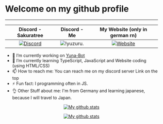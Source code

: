 # Welcome on my github profile

-------------------
| Discord - Sakuratree | Discord - Me | My Website (only in german rn) |
| :---: | :---: | :---: |
| [![Discord](https://img.shields.io/discord/932762898571358228?color=%236434eb&label=Sakuratree&logo=dISCORD&logoColor=white)](https://sakuratree.de/dc) | ![!yuzuru.](https://img.shields.io/badge/!yuzuru.%234112-Idle-yellow) |[ ![Website](https://img.shields.io/website?color=%236434eb&down_message=Offline&label=JustYuzuru.de&up_message=Online&url=https%3A%2F%2Fjustyuzuru.de)](https://justyuzuru.de)|

- 🔭 I’m currently working on [Yuna-Bot](https://github.com/yamaiYuzuru/yuna-bot)
- 🌱 I’m currently learning TypeScript, JavaScript and Website coding (using HTML/CSS)
- 📫 How to reach me: You can reach me on my discord server Link on the top
- ⚡ Fun fact: I programming often in JS.
- 👌 Other Stuff about me: I'm from Germany and learning japanese, because I will travel to Japan.

<p align="center"><a href="https://github.com/yamaiYuzuru/yamaiYuzuru/"><img src="https://github-readme-stats.vercel.app/api/top-langs/?username=yamaiYuzuru&layout=compact" alt="My github stats" /></a></p>
<p align="center"><a href="https://github.com/yamaiYuzuru/yamaiYuzuru/"><img src="https://github-readme-stats.vercel.app/api?username=yamaiYuzuru&theme=dark&show_icons=true&count_private=true" alt="My github stats" /></a></p>
